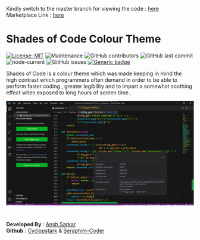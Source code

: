 Kindly switch to the master branch for viewing the code : [here](https://github.com/Ansh-Sarkar/Solvable-Shades/tree/master) <br/>
Marketplace Link : [here](https://marketplace.visualstudio.com/items?itemName=Solvable.shades)

# Shades of Code Colour Theme

[![License: MIT](https://img.shields.io/badge/License-MIT-yellow.svg)](https://opensource.org/licenses/MIT) ![Maintenance](https://img.shields.io/maintenance/yes/2021) ![GitHub contributors](https://img.shields.io/github/contributors/ansh-sarkar/solvable-shades) ![GitHub last commit](https://img.shields.io/github/last-commit/ansh-sarkar/solvable-shades) ![node-current](https://img.shields.io/node/v/yo) ![GitHub issues](https://img.shields.io/github/issues/ansh-sarkar/solvable-shades) [![Generic badge](https://img.shields.io/badge/Marketplace-VSCode-green.svg)](https://marketplace.visualstudio.com/items?itemName=Solvable.shades)

Shades of Code is a colour theme which was made keeping in mind the high contrast which programmers often demand in order to be able to perform faster coding , greater legibility and to impart a somewhat soothing effect when exposed to long hours of screen time .

<img src = "https://raw.githubusercontent.com/Ansh-Sarkar/Ansh-Sarkar/main/images/extension.jpg">

#

**Developed By** : [Ansh Sarkar](https://www.linkedin.com/in/ansh-sarkar/) <br/>
**Github** : [Cyclopstark](https://github.com/cyclopstark) & [Seraphim-Coder](https://github.com/ansh-sarkar)
